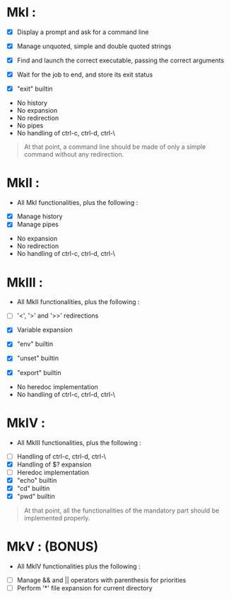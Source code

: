 # MkI :

- [x] Display a prompt and ask for a command line
- [x] Manage unquoted, simple and double quoted strings
- [x] Find and launch the correct executable, passing the correct arguments
- [x] Wait for the job to end, and store its exit status

- [x] "exit" builtin

* No history
* No expansion
* No redirection
* No pipes
* No handling of ctrl-c, ctrl-d, ctrl-\

> At that point, a command line should be made of only a simple command without any redirection.

# MkII :

* All MkI functionalities, plus the following :

- [x] Manage history
- [x] Manage pipes

* No expansion
* No redirection
* No handling of ctrl-c, ctrl-d, ctrl-\

# MkIII :

* All MkII functionalities, plus the following :

- [ ] '<', '>' and '>>' redirections
- [x] Variable expansion

- [x] "env" builtin
- [x] "unset" builtin
- [x] "export" builtin

* No heredoc implementation
* No handling of ctrl-c, ctrl-d, ctrl-\

# MkIV :

* All MkIII functionalities, plus the following :

- [ ] Handling of ctrl-c, ctrl-d, ctrl-\
- [x] Handling of $? expansion
- [ ] Heredoc implementation
- [x] "echo" builtin
- [x] "cd" builtin
- [x] "pwd" builtin

> At that point, all the functionalities of the mandatory part should be implemented properly.

# MkV :	(BONUS)

* All MkIV functionalities plus the following :

- [ ] Manage && and || operators with parenthesis for priorities
- [ ] Perform '\*' file expansion for current directory
